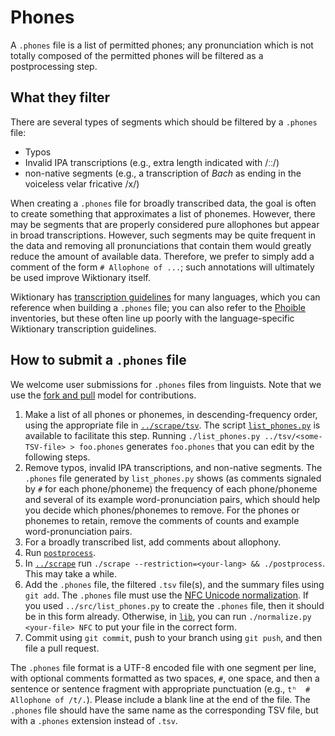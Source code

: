 Phones
======

A `.phones` file is a list of permitted phones; any pronunciation which is not
totally composed of the permitted phones will be filtered as a postprocessing 
step.

What they filter
----------------

There are several types of segments which should be filtered by a `.phones`
file:

-   Typos
-   Invalid IPA transcriptions (e.g., extra length indicated with /ːː/)
-   non-native segments (e.g., a transcription of *Bach* as ending in the
    voiceless velar fricative /x/)

When creating a `.phones` file for broadly transcribed data, the goal is often
to create something that approximates a list of phonemes. However, there may 
be segments that are properly considered pure allophones but appear in broad 
transcriptions. However, such segments may be quite frequent in the data and 
removing all pronunciations that contain them would greatly reduce the amount 
of available data. Therefore, we prefer to simply add a comment of the form 
`# Allophone of ...`; such annotations will ultimately be used improve 
Wiktionary itself.

Wiktionary has [transcription
guidelines](https://en.wiktionary.org/wiki/Appendix:English_pronunciation) for
many languages, which you can reference when building a `.phones` file; you can
also refer to the [Phoible](https://phoible.org/) inventories, but these often
line up poorly with the language-specific Wiktionary transcription guidelines.

How to submit a `.phones` file
------------------------------

We welcome user submissions for `.phones` files from linguists. Note that we use
the [fork and pull](../../CONTRIBUTING.md) model for contributions.

1.  Make a list of all phones or phonemes, in descending-frequency order, using
    the appropriate file in [`../scrape/tsv`](../scrape/tsv). The script
    [`list_phones.py`](lib/list_phones.py) is available to facilitate this
    step. Running `./list_phones.py ../tsv/<some-TSV-file> > foo.phones`
    generates `foo.phones` that you can edit by the following steps.
2.  Remove typos, invalid IPA transcriptions, and non-native segments. The
    `.phones` file generated by `list_phones.py` shows (as comments signaled by
    `#` for each phone/phoneme) the frequency of each phone/phoneme and several
    of its example word-pronunciation pairs, which should help you decide which
    phones/phonemes to remove. For the phones or phonemes to retain, remove the
    comments of counts and example word-pronunciation pairs.
3.  For a broadly transcribed list, add comments about allophony.
4.  Run [`postprocess`](postprocess).
5.  In [`../scrape`](../scrape) run `./scrape --restriction=<your-lang> &&
    ./postprocess`. This may take a while.
6.  Add the `.phones` file, the filtered `.tsv` file(s), and the summary files
    using `git add`. The `.phones` file must use the [NFC Unicode 
    normalization](https://en.wikipedia.org/wiki/Unicode_equivalence#Normalization).
    If you used `../src/list_phones.py` to create the `.phones` file, then it
    should be in this form already. Otherwise, in [`lib`](lib), you can run
    `./normalize.py <your-file> NFC` to put your file in the correct form.
7.  Commit using `git commit`, push to your branch using `git push`, and then
    file a pull request.

The `.phones` file format is a UTF-8 encoded file with one segment per line,
with optional comments formatted as two spaces, `#`, one space, and then a
sentence or sentence fragment with appropriate punctuation (e.g.,
`tʰ  # Allophone of /t/.`). Please include a blank line at the end of the file.
The `.phones` file should have the same name as the corresponding TSV file, but
with a `.phones` extension instead of `.tsv`.
